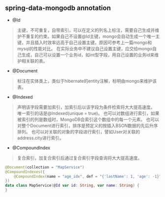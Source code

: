 ## spring-data-mongodb annotation
- @Id
> 主键，不可重复，自带索引，可以在定义的列名上标注，需要自己生成并维护不重复的约束。如果自己不设置@Id主键，mongo会自动生成一个唯一主键，并且插入时效率远高于自己设置主键。原因可参考上一篇mongo和mysql的性能对比。 
> 在实际业务中不建议自己设置主键，应交给mongo自己生成，自己可以设置一个业务id，如int型字段，用自己设置的业务id来维护相关联的表。
- @Document
> 标注在实体类上，类似于hibernate的entity注解，标明由mongo来维护该表。
- @Indexed
> 声明该字段需要加索引，加索引后以该字段为条件检索将大大提高速度。
> 唯一索引的话是@Indexed(unique = true)。
> 也可以对数组进行索引，如果被索引的列是数组时，MongoDB会索引这个数组中的每一个元素。
> 也可以对整个Document进行索引，排序是预定义的按插入BSON数据的先后升序排列。
> 也可以对关联的对象的字段进行索引，譬如User对关联的address.city进行索引。
- @CompoundIndex
> 复合索引，加复合索引后通过复合索引字段查询将大大提高速度。
```kotlin
@Document(collection = "MapService")
@CompoundIndexes({
    @CompoundIndex(name = "age_idx", def = "{'lastName': 1, 'age': -1}")
})
data class MapService(@Id var id: String, var name: String) {
}
```